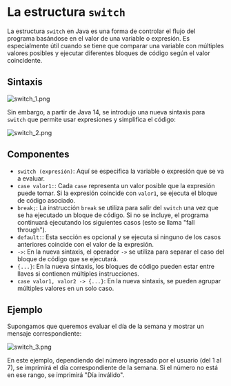 # La estructura `switch`

La estructura `switch` en Java es una forma de controlar el flujo del programa basándose en el valor de una variable o
expresión. Es especialmente útil cuando se tiene que comparar una variable con múltiples valores posibles y ejecutar
diferentes bloques de código según el valor coincidente.

## Sintaxis

![switch_1.png](switch_1.png)

Sin embargo, a partir de Java 14, se introdujo una nueva sintaxis para `switch` que permite usar expresiones y
simplifica el código:

![switch_2.png](switch_2.png)

## Componentes

- `switch (expresión)`: Aquí se especifica la variable o expresión que se va a evaluar.
- `case valor1:`: Cada `case` representa un valor posible que la expresión puede tomar. Si la expresión coincide con
  `valor1`, se ejecuta el bloque de código asociado.
- `break;`: La instrucción `break` se utiliza para salir del `switch` una vez que se ha ejecutado un bloque de código.
  Si no se incluye, el programa continuará ejecutando los siguientes casos (esto se llama "fall through").
- `default:`: Esta sección es opcional y se ejecuta si ninguno de los casos anteriores coincide con el valor de la
  expresión.
- `->`: En la nueva sintaxis, el operador `->` se utiliza para separar el caso del bloque de código que se ejecutará.
- `{...}`: En la nueva sintaxis, los bloques de código pueden estar entre llaves si contienen múltiples instrucciones.
- `case valor1, valor2 -> {...}`: En la nueva sintaxis, se pueden agrupar múltiples valores en un solo caso.

## Ejemplo

Supongamos que queremos evaluar el día de la semana y mostrar un mensaje correspondiente:

![switch_3.png](switch_3.png)

En este ejemplo, dependiendo del número ingresado por el usuario (del 1 al 7), se imprimirá el día correspondiente de la
semana. Si el número no está en ese rango, se imprimirá "Día inválido".